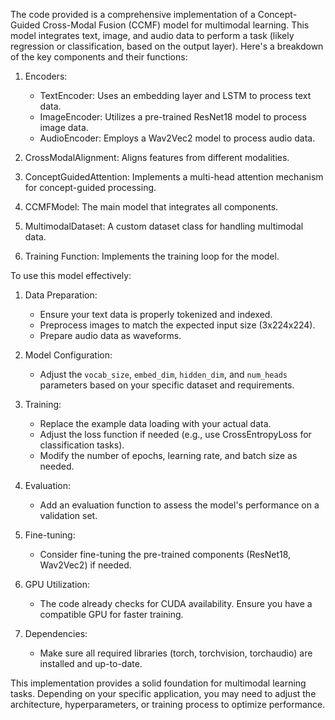 The code provided is a comprehensive implementation of a Concept-Guided Cross-Modal Fusion (CCMF) model for multimodal learning. This model integrates text, image, and audio data to perform a task (likely regression or classification, based on the output layer). Here's a breakdown of the key components and their functions:

1. Encoders:
   - TextEncoder: Uses an embedding layer and LSTM to process text data.
   - ImageEncoder: Utilizes a pre-trained ResNet18 model to process image data.
   - AudioEncoder: Employs a Wav2Vec2 model to process audio data.

2. CrossModalAlignment: Aligns features from different modalities.

3. ConceptGuidedAttention: Implements a multi-head attention mechanism for concept-guided processing.

4. CCMFModel: The main model that integrates all components.

5. MultimodalDataset: A custom dataset class for handling multimodal data.

6. Training Function: Implements the training loop for the model.

To use this model effectively:

1. Data Preparation: 
   - Ensure your text data is properly tokenized and indexed.
   - Preprocess images to match the expected input size (3x224x224).
   - Prepare audio data as waveforms.

2. Model Configuration:
   - Adjust the `vocab_size`, `embed_dim`, `hidden_dim`, and `num_heads` parameters based on your specific dataset and requirements.

3. Training:
   - Replace the example data loading with your actual data.
   - Adjust the loss function if needed (e.g., use CrossEntropyLoss for classification tasks).
   - Modify the number of epochs, learning rate, and batch size as needed.

4. Evaluation:
   - Add an evaluation function to assess the model's performance on a validation set.

5. Fine-tuning:
   - Consider fine-tuning the pre-trained components (ResNet18, Wav2Vec2) if needed.

6. GPU Utilization:
   - The code already checks for CUDA availability. Ensure you have a compatible GPU for faster training.

7. Dependencies:
   - Make sure all required libraries (torch, torchvision, torchaudio) are installed and up-to-date.

This implementation provides a solid foundation for multimodal learning tasks. Depending on your specific application, you may need to adjust the architecture, hyperparameters, or training process to optimize performance.
